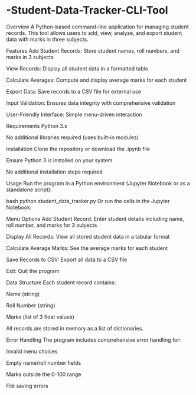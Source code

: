 # -Student-Data-Tracker-CLI-Tool
Overview
A Python-based command-line application for managing student records. This tool allows users to add, view, analyze, and export student data with marks in three subjects.

Features
Add Student Records: Store student names, roll numbers, and marks in 3 subjects

View Records: Display all student data in a formatted table

Calculate Averages: Compute and display average marks for each student

Export Data: Save records to a CSV file for external use

Input Validation: Ensures data integrity with comprehensive validation

User-Friendly Interface: Simple menu-driven interaction

Requirements
Python 3.x

No additional libraries required (uses built-in modules)

Installation
Clone the repository or download the .ipynb file

Ensure Python 3 is installed on your system

No additional installation steps required

Usage
Run the program in a Python environment (Jupyter Notebook or as a standalone script):

bash
python student_data_tracker.py
Or run the cells in the Jupyter Notebook.

Menu Options
Add Student Record: Enter student details including name, roll number, and marks for 3 subjects

Display All Records: View all stored student data in a tabular format

Calculate Average Marks: See the average marks for each student

Save Records to CSV: Export all data to a CSV file

Exit: Quit the program

Data Structure
Each student record contains:

Name (string)

Roll Number (string)

Marks (list of 3 float values)

All records are stored in memory as a list of dictionaries.

Error Handling
The program includes comprehensive error handling for:

Invalid menu choices

Empty name/roll number fields

Marks outside the 0-100 range

File saving errors
